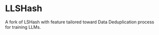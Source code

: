 # LLSHash
A fork of LSHash with feature tailored toward Data Deduplication process for training LLMs. 
